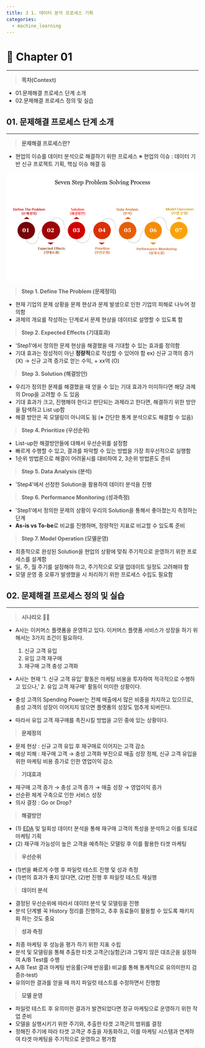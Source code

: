 ```yaml
---
title: 3 1. 데이터 분석 프로세스 기획
categories:
  - machine_learning
---
```


# **🚩 Chapter 01**  

---
> **목차(Context)**

* 01.문제해결 프로세스 단계 소개
* 02.문제해결 프로세스 정의 및 실습 

## **01. 문제해결 프로세스 단계 소개**
---
> **문제해결 프로세스란?** 

- 현업의 이슈를 데이터 분석으로 해결하기 위한 프로세스 
	※ 현업의 이슈 : 데이터 기반 신규 프로젝트 기획, 핵심 이슈 해결 등

![image](https://github.com/code7ssage/code7ssage.github.io/blob/master/assets/attached%20file/Pasted%20image%2020240114112118.png?raw=true)

> **Step 1. Define The Problem (문제정의)**

* 현재 기업의 문제 상황을 문제 현상과 문제 발생으로 인한 기업의 피해로 나누어 정의함
* 과제의 개요를 작성하는 단계로서 문제 현상을 데이터로 설명할 수 있도록 함

> **Step 2. Expected Effects (기대효과)**

* 'Step1'에서 정의한 문제 현상을 해결했을 때 기대할 수 있는 효과를 정의함
* 기대 효과는 정성적이 아닌 **정량적**으로 작성할 수 있어야 함
	ex) 신규 고객의 증가 (X) → 신규 고객 증가로 얻는 수익, + xx억 (O)

> **Step 3. Solution (해결방안)**

* 우리가 정의한 문제를 해결했을 때 얻을 수 있는 기대 효과가 미미하다면 해당 과제의 Drop을 고려할 수 도 있음
* 기대 효과가 크고, 진행해야 한다고 판단되는 과제라고 한다면, 해결하기 위한 방안을 탐색하고 List up함
* 해결 방안은 꼭 모델링이 아니여도 됨 (※ 간단한 통계 분석으로도 해결할 수 있음)

> **Step 4. Prioritize (우선순위)**

* List-up한 해결방안들에 대해서 우선순위를 설정함
* 빠르게 수행할 수 있고, 결과를 파악할 수 있는 방법을 가장 최우선적으로 실행함
* 1순위 방법론으로 해결이 어려울시를 대비하여 2, 3순위 방법론도 준비

> **Step 5.  Data Analysis (분석)**

* 'Step4'에서 선정한 Solution을 활용하여 데이터 분석을 진행

> **Step 6. Performance Monitoring (성과측정)**

* 'Step1'에서 정의한 문제의 상황이 우리의 Solution을 통해서 좋아졌는지 측정하는 단계
* **As-is vs To-be**로 비교를 진행하며, 정량적인 지표로 비교할 수 있도록 준비

> **Step 7. Model Operation (모델운영)**

* 최종적으로 완성된 Solution을 현업의 상황에 맞춰 주기적으로 운영하기 위한 프로세스를 설계함
* 일, 주, 월 주기를 설정해야 하고, 주기적으로 모델 업데이트 일정도 고려해야 함
* 모델 운영 중 오류가 발생했을 시 처리하기 위한 프로세스 수립도 필요함

## **02. 문제해결 프로세스 정의 및 실습**
---
> **시나리오**  🌟⛳ 

- A사는 이커머스 플랫폼을 운영하고 있다. 이커머스 플랫폼 서비스가 성장을 하기 위해서는 3가지 조건이 필요하다.  
	1. 신규 고객 유입 
	2. 유입 고객 재구매 
	3. 재구매 고객 충성 고객화  

- A사는 현재 '1. 신규 고객 유입' 활동은 마케팅 비용을 투자하여 적극적으로 수행하고 있으나,' 2. 유입 고객 재구매' 활동이 미미한 상황이다.  
- 충성 고객의 Spending Power는 전체 매출에서 많은 비중을 차지하고 있으므로, 충성 고객의 성장이 이어지지 않으면 플랫폼의 성장도 멈추게 되버린다.
- 따라서 유입 고객 재구매를 촉진시킬 방법을 고민 중에 있는 상황이다.

> **문제정의**

-  문제 현상 : 신규 고객 유입 후 재구매로 이어지는 고객 감소
-  예상 피해 : 재구매 고객 → 충성 고객화 부진으로 매출 성장 정체, 신규 고객 유입을 위한 마케팅 비용 증가로 인한 영업이익 감소
 
> **기대효과**

- 재구매 고객 증가 → 충성 고객 증가 → 매출 성장 → 영업이익 증가
- 선순환 체계 구축으로 인한 서비스 성장
- 의사 결정 : Go or Drop?

> **해결방안**

- (1) [EDA](https://code7ssage.github.io/key_terms/EDA//) 및 일회성 데이터 분석을 통해 재구매 고객의 특성을 분석하고 이를 토대로 마케팅 기획
- (2) 재구매 가능성이 높은 고객을 예측하는 모델링 후 이를 활용한 타겟 마케팅

> **우선순위**  

- (1)번을 빠르게 수행 후 파일럿 테스트 진행 및 성과 측정 
- (1)번의 효과가 좋지 않다면, (2)번 진행 후 파일럿 테스트 재실행

> **데이터 분석**  

- 결정된 우선순위에 따라서 데이터 분석 및 모델링을 진행
- 분석 단계별 꼭 History 정리를 진행하고, 추후 동료들이 활용할 수 있도록 패키지화 하는 것도 중요

> **성과 측정**  

- 최종 마케팅 후 성능을 평가 하기 위한 지표 수립
- 분석 및 모델링을 통해 추출한 타겟 고객군(실험군)과 그렇지 않은 대조군을 설정하여 A/B Test를 수행
- A/B Test 결과 마케팅 반응률(구매 반응률) 비교를 통해 통계적으로 유의미한지 검증(t-test)
- 유의미한 결과를 얻을 때 까지 파일럿 테스트를 수정하면서 진행함

> **모델 운영**  

- 파일럿 테스트 후 유의미한 결과가 발견되었다면 정규 마케팅으로 운영하기 위한 작업 준비
- 모델을 실행시키기 위한 주기와, 추출한 타겟 고객군의 범위를 결정
- 정해진 주기에 따라 타겟 고객군 추출을 자동화하고, 이를 마케팅 시스템과 연계하여 타겟 마케팅을 주기적으로 운영하고 평가함

